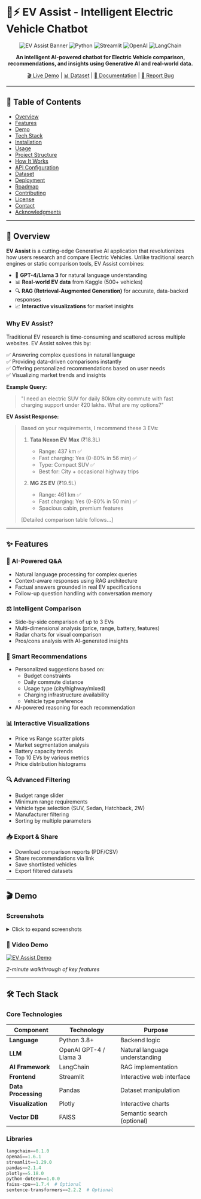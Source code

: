 # 🚗⚡ EV Assist - Intelligent Electric Vehicle Chatbot

<div align="center">

![EV Assist Banner](https://img.shields.io/badge/EV%20Assist-AI%20Powered-00d26a?style=for-the-badge&logo=electric-vehicle)
![Python](https://img.shields.io/badge/Python-3.8+-3776AB?style=for-the-badge&logo=python&logoColor=white)
![Streamlit](https://img.shields.io/badge/Streamlit-FF4B4B?style=for-the-badge&logo=streamlit&logoColor=white)
![OpenAI](https://img.shields.io/badge/OpenAI-412991?style=for-the-badge&logo=openai&logoColor=white)
![LangChain](https://img.shields.io/badge/LangChain-121212?style=for-the-badge)

**An intelligent AI-powered chatbot for Electric Vehicle comparison, recommendations, and insights using Generative AI and real-world data.**

[🎬 Live Demo](https://your-app.streamlit.app) | [📊 Dataset](https://kaggle.com/dataset-link) | [📝 Documentation](#documentation) | [🐛 Report Bug](https://github.com/yourusername/ev-assist/issues)

</div>

---

## 📑 Table of Contents

- [Overview](#-overview)
- [Features](#-features)
- [Demo](#-demo)
- [Tech Stack](#-tech-stack)
- [Installation](#-installation)
- [Usage](#-usage)
- [Project Structure](#-project-structure)
- [How It Works](#-how-it-works)
- [API Configuration](#-api-configuration)
- [Dataset](#-dataset)
- [Deployment](#-deployment)
- [Roadmap](#-roadmap)
- [Contributing](#-contributing)
- [License](#-license)
- [Contact](#-contact)
- [Acknowledgments](#-acknowledgments)

---

## 🎯 Overview

**EV Assist** is a cutting-edge Generative AI application that revolutionizes how users research and compare Electric Vehicles. Unlike traditional search engines or static comparison tools, EV Assist combines:

- 🤖 **GPT-4/Llama 3** for natural language understanding
- 📊 **Real-world EV data** from Kaggle (500+ vehicles)
- 🔍 **RAG (Retrieval-Augmented Generation)** for accurate, data-backed responses
- 📈 **Interactive visualizations** for market insights

### Why EV Assist?

Traditional EV research is time-consuming and scattered across multiple websites. EV Assist solves this by:

✅ Answering complex questions in natural language  
✅ Providing data-driven comparisons instantly  
✅ Offering personalized recommendations based on user needs  
✅ Visualizing market trends and insights  

**Example Query:**
> "I need an electric SUV for daily 80km city commute with fast charging support under ₹20 lakhs. What are my options?"

**EV Assist Response:**
> Based on your requirements, I recommend these 3 EVs:
> 
> 1. **Tata Nexon EV Max** (₹18.3L)
>    - Range: 437 km ✅
>    - Fast charging: Yes (0-80% in 56 min) ✅
>    - Type: Compact SUV ✅
>    - Best for: City + occasional highway trips
> 
> 2. **MG ZS EV** (₹19.5L)
>    - Range: 461 km ✅
>    - Fast charging: Yes (0-80% in 50 min) ✅
>    - Spacious cabin, premium features
> 
> [Detailed comparison table follows...]

---

## ✨ Features

### 🤖 AI-Powered Q&A
- Natural language processing for complex queries
- Context-aware responses using RAG architecture
- Factual answers grounded in real EV specifications
- Follow-up question handling with conversation memory

### ⚖️ Intelligent Comparison
- Side-by-side comparison of up to 3 EVs
- Multi-dimensional analysis (price, range, battery, features)
- Radar charts for visual comparison
- Pros/cons analysis with AI-generated insights

### 🎯 Smart Recommendations
- Personalized suggestions based on:
  - Budget constraints
  - Daily commute distance
  - Usage type (city/highway/mixed)
  - Charging infrastructure availability
  - Vehicle type preference
- AI-powered reasoning for each recommendation

### 📊 Interactive Visualizations
- Price vs Range scatter plots
- Market segmentation analysis
- Battery capacity trends
- Top 10 EVs by various metrics
- Price distribution histograms

### 🔍 Advanced Filtering
- Budget range slider
- Minimum range requirements
- Vehicle type selection (SUV, Sedan, Hatchback, 2W)
- Manufacturer filtering
- Sorting by multiple parameters

### 📥 Export & Share
- Download comparison reports (PDF/CSV)
- Share recommendations via link
- Save shortlisted vehicles
- Export filtered datasets

---

## 🎬 Demo

### Screenshots

<details>
<summary>Click to expand screenshots</summary>

#### 1. Main Chat Interface
![Chat Interface](assets/screenshots/chat-interface.png)
*Natural language Q&A with AI-powered responses*

#### 2. EV Comparison Tool
![Comparison](assets/screenshots/comparison.png)
*Side-by-side comparison with radar charts*

#### 3. Smart Recommendations
![Recommendations](assets/screenshots/recommendations.png)
*Personalized AI recommendations based on user needs*

#### 4. Market Analytics Dashboard
![Analytics](assets/screenshots/analytics.png)
*Interactive visualizations and market insights*

</details>

### 🎥 Video Demo

[![EV Assist Demo](https://img.youtube.com/vi/YOUR_VIDEO_ID/0.jpg)](https://www.youtube.com/watch?v=YOUR_VIDEO_ID)

*2-minute walkthrough of key features*

---

## 🛠️ Tech Stack

### Core Technologies

| Component | Technology | Purpose |
|-----------|-----------|---------|
| **Language** | Python 3.8+ | Backend logic |
| **LLM** | OpenAI GPT-4 / Llama 3 | Natural language understanding |
| **AI Framework** | LangChain | RAG implementation |
| **Frontend** | Streamlit | Interactive web interface |
| **Data Processing** | Pandas | Dataset manipulation |
| **Visualization** | Plotly | Interactive charts |
| **Vector DB** | FAISS | Semantic search (optional) |

### Libraries

```python
langchain==0.1.0
openai==1.6.1
streamlit==1.29.0
pandas==2.1.4
plotly==5.18.0
python-dotenv==1.0.0
faiss-cpu==1.7.4  # Optional
sentence-transformers==2.2.2  # Optional
